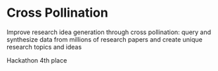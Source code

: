 # Cross Pollination
Improve research idea generation through cross pollination: query and synthesize data from millions of research papers and create unique research topics and ideas

Hackathon 4th place
